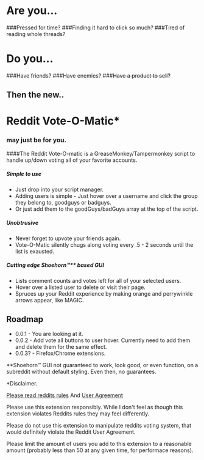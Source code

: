 # Are you...
###Pressed for time?
###Finding it hard to click so much?
###Tired of reading whole threads?

# Do you...
###Have friends?
###Have enemies?
###~~Have a product to sell?~~

## Then the new..
# Reddit Vote-O-Matic*
### may just be for you.

####The Reddit Vote-O-matic is a GreaseMonkey/Tampermonkey script to handle up/down voting all of your favorite accounts.

##### Simple to use
* Just drop into your script manager.
* Adding users is simple - Just hover over a username and click the group they belong to, goodguys or badguys.
* Or just add them to the goodGuys/badGuys array at the top of the script.

##### Unobtrusive
* Never forget to upvote your friends again.
* Vote-O-Matic silently chugs along voting every .5 - 2 seconds until the list is exausted.

##### Cutting edge Shoehorn™** based GUI
* Lists comment counts and votes left for all of your selected users.
* Hover over a listed user to delete or visit their page.
* Spruces up your Reddit experience by making orange and perrywinkle arrows appear, like MAGIC.

## Roadmap
* 0.0.1 - You are looking at it.
* 0.0.2 - Add vote all buttons to user hover. Currently need to add them and delete them for the same effect.
* 0.0.3? - Firefox/Chrome extensions.

**Shoehorn™ GUI not guaranteed to work, look good, or even function, on a subreddit without default styling.
Even then, no guarantees.

*Disclaimer.

[Please read reddits rules](http://www.reddit.com/rules) And [User Agreement](http://www.reddit.com/help/useragreement)

Please use this extension responsibly. While I don't feel as though this extension violates Reddits rules they may feel differently.

Please do not use this extension to manipulate reddits voting system, that would definitely violate
the Reddit User Agreement. 

Please limit the amount of users you add to this extension to a reasonable amount
(probably less than 50 at any given time, for performace reasons).
